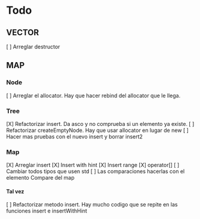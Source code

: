 
# Todo

## VECTOR

[ ] Arreglar destructor

## MAP

### Node
[ ] Arreglar el allocator. Hay que hacer rebind del allocator que le llega.

### Tree
[X] Refactorizar insert. Da asco y no comprueba si un elemento ya existe.
[ ] Refactorizar createEmptyNode. Hay que usar allocator en lugar de new
[ ] Hacer mas pruebas con el nuevo insert y borrar insert2

### Map

[X] Arreglar insert
[X] Insert with hint
[X] Insert range
[X] operator[]
[ ] Cambiar todos tipos que usen std
[ ] Las comparaciones hacerlas con el elemento Compare del map


#### Tal vez
[ ] Refactorizar metodo insert. Hay mucho codigo que se repite en las funciones insert e insertWithHint
